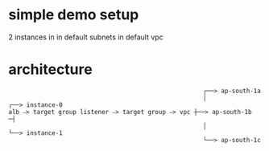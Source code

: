 # simple demo setup

2 instances in in default subnets in default vpc

# architecture
```
                                                      ┌──> ap-south-1a
                                                      │                 ┌──> instance-0
alb ⎯> target group listener ⎯> target group ⎯> vpc ┼──> ap-south-1b ─┤
                                                      │                 └──> instance-1
                                                      └──> ap-south-1c
```
